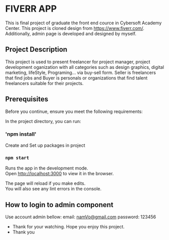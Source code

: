 # FIVERR APP

This is final project of graduate the front end cource in Cybersoft Academy Center.
This project is cloned design from https://www.fiverr.com/. Additionally, admin page is developed and designed by myself.

## Project Description

This project is used to present freelancer for project manager, project development oganization with all categories such as design graphics, digital marketing, lifeStyle, Programing... via buy-sell form. Seller is freelancers that find jobs and Buyer is personals or organizations that find talent freelancers suitable for their projects.

## Prerequisites

Before you continue, ensure you meet the following requirements:

In the project directory, you can run:

### 'npm install'

Create and Set up packages in project

### `npm start`

Runs the app in the development mode.\
Open [http://localhost:3000](http://localhost:3000) to view it in the browser.

The page will reload if you make edits.\
You will also see any lint errors in the console.

## How to login to admin component

Use account admin bellow:
  email: namVo@gmail.com
  password: 123456
* Thank for your watching. Hope you enjoy this project.
* Thank you
